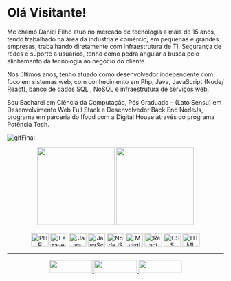 # Olá Visitante!
<p>Me chamo Daniel Filho atuo no mercado de tecnologia a mais de 15 anos, tendo trabalhado na área da industria e comércio, em pequenas e grandes empresas, trabalhando diretamente com infraestrutura de TI, Segurança de redes e suporte a usuários, tenho como pedra angular a busca pelo alinhamento da tecnologia ao negócio do cliente.

Nos últimos anos, tenho atuado como desenvolvedor independente com foco em sistemas web, com conhecimento em Php, Java, JavaScript (Node/ React), banco de dados SQL , NoSQL e infraestrutura de serviços web.

Sou Bacharel em Ciência da Computação, Pós Graduado – (Lato Sensu) em Desenvolvimento Web Full Stack e Desenvolvedor Back End NodeJs, programa em parceria do Ifood com a Digital House através do programa Potência Tech.</p>

<div>

  ![gifFinal](https://user-images.githubusercontent.com/99821361/204103411-605426af-e7c0-405f-88ed-6d8e3ff6edc5.gif)


</div>

<div align="center">
<img height="180em" src="https://github-readme-stats.vercel.app/api?username=dsfilho&amp;show_icons=true&amp;theme=codeSTACKr&amp;include_all_commits=true&amp;count_private=true" style="max-width: 100%;">

<img height="180em" src="https://github-readme-stats.vercel.app/api/top-langs/?username=dsfilho&amp;layout=compact&amp;langs_count=7&amp;theme=codeSTACKr" style="max-width: 100%;">
</div>

<br>
 
<div align="center">
<img width="40" height="30" src="https://cdn.jsdelivr.net/gh/devicons/devicon/icons/php/php-original.svg" alt="PHP"/>

<img width="40" height="30" src="https://cdn.jsdelivr.net/gh/devicons/devicon/icons/laravel/laravel-plain.svg" alt="Laravel" />
          
<img width="40" height="30" src="https://cdn.jsdelivr.net/gh/devicons/devicon/icons/java/java-original.svg" alt="Java" />
          
<img width="40" height="30" src="https://cdn.jsdelivr.net/gh/devicons/devicon/icons/javascript/javascript-original.svg" alt="JavaScript" />
            
<img width="40" height="30" src="https://cdn.jsdelivr.net/gh/devicons/devicon/icons/nodejs/nodejs-original.svg" alt="Node.jS" />
          
<img width="40" height="30" src="https://cdn.jsdelivr.net/gh/devicons/devicon/icons/mysql/mysql-original.svg" alt="Mysql" />
                    
<img width="40" height="30" src="https://cdn.jsdelivr.net/gh/devicons/devicon/icons/react/react-original.svg" alt="React" />

<img width="40" height="30" src="https://cdn.jsdelivr.net/gh/devicons/devicon/icons/css3/css3-original.svg" alt="CSS" />

<img width="40" height="30" src="https://cdn.jsdelivr.net/gh/devicons/devicon/icons/html5/html5-original.svg" alt="HTML" />
</div>
         
 ---

<div align="Center">
<a href="https://www.linkedin.com/in/ddsfilho">
<img width="100" height="30" src="https://img.shields.io/badge/LinkedIn-0077B5?style=for-the-badge&logo=linkedin&logoColor=white" />
</a>
  
 <a href="https://api.whatsapp.com/send?phone=5571987875747"> 
 <img width="100" height="30" src="https://img.shields.io/badge/WhatsApp-25D366?style=for-the-badge&logo=whatsapp&logoColor=white" />
  </a>
  
 <a href="mailto:danielfilho@mesalvati.com.br">
   <img width="100" height="30" src="https://img.shields.io/badge/Gmail-D14836?style=for-the-badge&logo=gmail&logoColor=white" />
  </a>
    
</div>          

<!---
dsfilho/dsfilho is a ✨ special ✨ repository because its `README.md` (this file) appears on your GitHub profile.
You can click the Preview link to take a look at your changes.
--->
